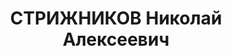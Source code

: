 ---
title: СТРИЖНИКОВ Николай Алексеевич
description: 'Род. в 1907, Ростов-на-Дону, русский, обр.: среднее, б/п. Проживал:
  Томск. Командир роты

  Арестован 15.09.1937. Обв.: к-р троцк. див-терр. орг-я. Приговор: 11.06.1938 – 10
  лет, 5 лет поражения в правах.

  Реабилитирован 09.1956'
---
